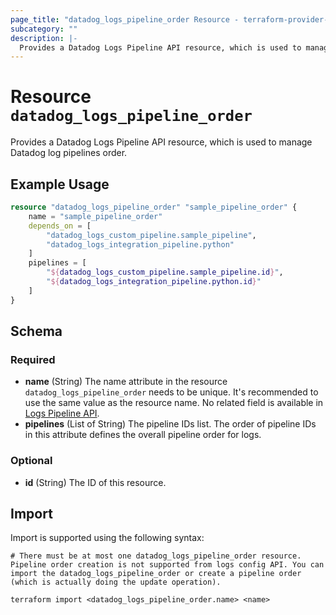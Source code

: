 ```yaml
---
page_title: "datadog_logs_pipeline_order Resource - terraform-provider-datadog"
subcategory: ""
description: |-
  Provides a Datadog Logs Pipeline API resource, which is used to manage Datadog log pipelines order.
---
```


# Resource `datadog_logs_pipeline_order`

Provides a Datadog Logs Pipeline API resource, which is used to manage Datadog log pipelines order.

## Example Usage

```terraform
resource "datadog_logs_pipeline_order" "sample_pipeline_order" {
    name = "sample_pipeline_order"
    depends_on = [
        "datadog_logs_custom_pipeline.sample_pipeline",
        "datadog_logs_integration_pipeline.python"
    ]
    pipelines = [
        "${datadog_logs_custom_pipeline.sample_pipeline.id}",
        "${datadog_logs_integration_pipeline.python.id}"
    ]
}
```

## Schema

### Required

- **name** (String) The name attribute in the resource `datadog_logs_pipeline_order` needs to be unique. It's recommended to use the same value as the resource name. No related field is available in [Logs Pipeline API](https://docs.datadoghq.com/api/v1/logs-pipelines/#get-pipeline-order).
- **pipelines** (List of String) The pipeline IDs list. The order of pipeline IDs in this attribute defines the overall pipeline order for logs.

### Optional

- **id** (String) The ID of this resource.

## Import

Import is supported using the following syntax:

```shell
# There must be at most one datadog_logs_pipeline_order resource. Pipeline order creation is not supported from logs config API. You can import the datadog_logs_pipeline_order or create a pipeline order (which is actually doing the update operation).

terraform import <datadog_logs_pipeline_order.name> <name>
```
